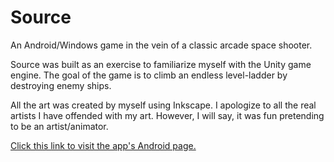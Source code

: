 # Source
An Android/Windows game in the vein of a classic arcade space shooter.

Source was built as an exercise to familiarize myself with the Unity game engine. The goal of the game is to climb an endless level-ladder by destroying enemy ships.

All the art was created by myself using Inkscape. I apologize to all the real artists I have offended with my art. However, I will say, it was fun pretending to be an artist/animator.

[Click this link to visit the app's Android page.](https://play.google.com/store/apps/details?id=com.danm551.Source)
